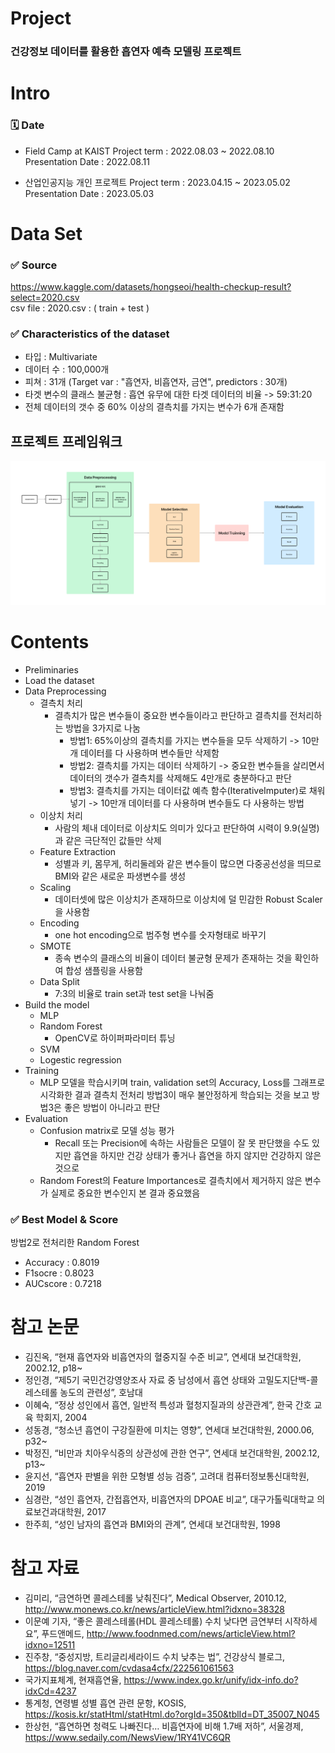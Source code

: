 # Project
### 건강정보 데이터를 활용한 흡연자 예측 모델링 프로젝트

# Intro 
### 🗓️ Date 
- Field Camp at KAIST
Project term : 2022.08.03 ~ 2022.08.10 </br>
Presentation Date : 2022.08.11 </br>

- 산업인공지능 개인 프로젝트
Project term : 2023.04.15 ~ 2023.05.02 </br>
Presentation Date : 2023.05.03 </br>
  
# Data Set 
### ✅ Source 
https://www.kaggle.com/datasets/hongseoi/health-checkup-result?select=2020.csv <br/> 
csv file : 2020.csv : ( train + test )

### ✅ Characteristics of the dataset 
  * 타입 : Multivariate
  * 데이터 수 : 100,000개
  * 피쳐 : 31개 (Target var : "흡연자, 비흡연자, 금연", predictors : 30개)
  * 타겟 변수의 클래스 불균형 : 흡연 유무에 대한 타겟 데이터의 비율 -> 59:31:20
  * 전체 데이터의 갯수 중 60% 이상의 결측치를 가지는 변수가 6개 존재함

## 프로젝트 프레임워크

<img src="./image/[참고자료]산업인공지능 개인프로젝트 프레임워크.jpg">

# Contents
- Preliminaries
- Load the dataset
- Data Preprocessing
  - 결측치 처리
    - 결측치가 많은 변수들이 중요한 변수들이라고 판단하고 결측치를 전처리하는 방법을 3가지로 나눔
      - 방법1: 65%이상의 결측치를 가지는 변수들을 모두 삭제하기 -> 10만개 데이터를 다 사용하며 변수들만 삭제함
      - 방법2: 결측치를 가지는 데이터 삭제하기 -> 중요한 변수들을 살리면서 데이터의 갯수가 결측치를 삭제해도 4만개로 충분하다고 판단
      - 방법3: 결측치를 가지는 데이터값 예측 함수(IterativeImputer)로 채워넣기 -> 10만개 데이터를 다 사용하며 변수들도 다 사용하는 방법
  - 이상치 처리
    - 사람의 체내 데이터로 이상치도 의미가 있다고 판단하여 시력이 9.9(실명)과 같은 극단적인 값들만 삭제
  - Feature Extraction
    - 성별과 키, 몸무게, 허리둘레와 같은 변수들이 많으면 다중공선성을 띄므로 BMI와 같은 새로운 파생변수를 생성
  - Scaling
    - 데이터셋에 많은 이상치가 존재하므로 이상치에 덜 민감한 Robust Scaler을 사용함
  - Encoding
    - one hot encoding으로 범주형 변수를 숫자형태로 바꾸기
  - SMOTE
    - 종속 변수의 클래스의 비율이 데이터 불균형 문제가 존재하는 것을 확인하여 합성 샘플링을 사용함
  - Data Split
    - 7:3의 비율로 train set과 test set을 나눠줌
- Build the model
  - MLP
  - Random Forest
    - OpenCV로 하이퍼파라미터 튜닝
  - SVM
  - Logestic regression
- Training
  - MLP 모델을 학습시키며 train, validation set의 Accuracy, Loss를 그래프로 시각화한 결과 결측치 전처리 방법3이 매우 불안정하게 학습되는 것을 보고 방법3은 좋은 방법이 아니라고 판단
- Evaluation
  - Confusion matrix로 모델 성능 평가
    - Recall 또는 Precision에 속하는 사람들은 모델이 잘 못 판단했을 수도 있지만 흡연을 하지만 건강 상태가 좋거나 흡연을 하지 않지만 건강하지 않은 것으로 
  - Random Forest의 Feature Importances로 결측치에서 제거하지 않은 변수가 실제로 중요한 변수인지 본 결과 중요했음

### ✅ Best Model & Score
방법2로 전처리한 Random Forest </br>
  * Accuracy : 0.8019
  * F1socre : 0.8023
  * AUCscore : 0.7218

# 참고 논문
-	김진옥, “현재 흡연자와 비흡연자의 혈중지질 수준 비교”, 연세대 보건대학원, 2002.12, p18~
-	정인경, “제5기 국민건강영양조사 자료 중 남성에서 흡연 상태와 고밀도지단백-콜레스테롤 농도의 관련성”, 호남대
-	이혜숙, “정상 성인에서 흡연, 일반적 특성과 혈청지질과의 상관관계”, 한국 간호 교육 학회지, 2004
-	성동경, “청소년 흡연이 구강질환에 미치는 영향”, 연세대 보건대학원, 2000.06, p32~
-	박정진, “비만과 치아우식증의 상관성에 관한 연구”, 연세대 보건대학원, 2002.12, p13~
-	윤지선, “흡연자 판별을 위한 모형별 성능 검증”, 고려대 컴퓨터정보통신대학원, 2019
-	심경란, “성인 흡연자, 간접흡연자, 비흡연자의 DPOAE 비교”, 대구가톨릭대학교 의료보건과대학원, 2017
-	한주희, “성인 남자의 흡연과 BMI와의 관계”, 연세대 보건대학원, 1998
# 참고 자료
-	김미리, “금연하면 콜레스테롤 낮춰진다”, Medical Observer, 2010.12, http://www.monews.co.kr/news/articleView.html?idxno=38328 
-	이문예 기자, “좋은 콜레스테롤(HDL 콜레스테롤) 수치 낮다면 금연부터 시작하세요”, 푸드앤메드, http://www.foodnmed.com/news/articleView.html?idxno=12511 
-	진주창, “중성지방, 트리글리세라이드 수치 낮추는 법”, 건강상식 블로그, https://blog.naver.com/cvdasa4cfx/222561061563 
-	국가지표체계, 현재흡연율, https://www.index.go.kr/unify/idx-info.do?idxCd=4237 
-	통계청, 연령별 성별 흡연 관련 문항, KOSIS, https://kosis.kr/statHtml/statHtml.do?orgId=350&tblId=DT_35007_N045 
-	한상헌, “흡연하면 청력도 나빠진다… 비흡연자에 비해 1.7배 저하”, 서울경제, https://www.sedaily.com/NewsView/1RY41VC6QR 
